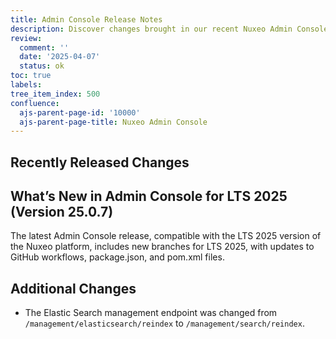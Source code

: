 ```yaml
---
title: Admin Console Release Notes
description: Discover changes brought in our recent Nuxeo Admin Console updates.
review:
  comment: ''
  date: '2025-04-07'
  status: ok
toc: true
labels:
tree_item_index: 500
confluence:
  ajs-parent-page-id: '10000'
  ajs-parent-page-title: Nuxeo Admin Console
---
```


## Recently Released Changes

## What’s New in Admin Console for LTS 2025 (Version 25.0.7)

The latest Admin Console release, compatible with the LTS 2025 version of the Nuxeo platform, includes new branches for LTS 2025, with updates to GitHub workflows, package.json, and pom.xml files.

## Additional Changes

- The Elastic Search management endpoint was changed from `/management/elasticsearch/reindex` to `/management/search/reindex`. 
